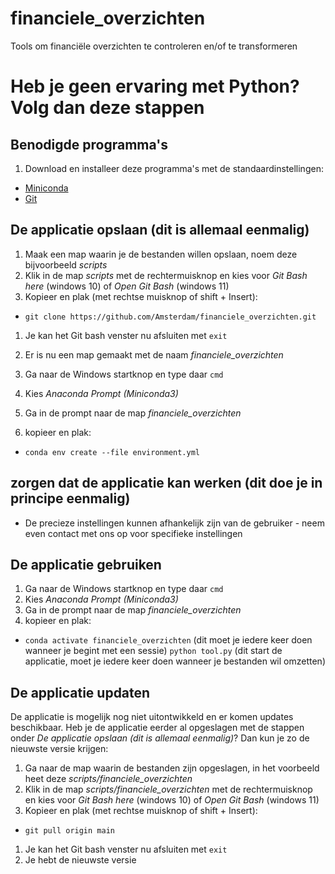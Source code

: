 # financiele_overzichten
Tools om financiële overzichten te controleren en/of te transformeren

# Heb je geen ervaring met Python? Volg dan deze stappen
## Benodigde programma's
1. Download en installeer deze programma's met de standaardinstellingen:
* [Miniconda](https://repo.anaconda.com/miniconda/Miniconda3-latest-Windows-x86_64.exe)
* [Git](https://git-scm.com/downloads/win)

## De applicatie opslaan (dit is allemaal eenmalig)
1. Maak een map waarin je de bestanden willen opslaan, noem deze bijvoorbeeld _scripts_
1. Klik in de map _scripts_ met de rechtermuisknop en kies voor _Git Bash here_ (windows 10) of _Open Git Bash_ (windows 11)
1. Kopieer en plak (met rechtse muisknop of shift + Insert):
* `git clone https://github.com/Amsterdam/financiele_overzichten.git`
1. Je kan het Git bash venster nu afsluiten met `exit`

1. Er is nu een map gemaakt met de naam _financiele\_overzichten_  

1. Ga naar de Windows startknop en type daar `cmd`
1. Kies _Anaconda Prompt (Miniconda3)_
1. Ga in de prompt naar de map _financiele\_overzichten_
1. kopieer en plak:
* `conda env create --file environment.yml`

## zorgen dat de applicatie kan werken (dit doe je in principe eenmalig)
* De precieze instellingen kunnen afhankelijk zijn van de gebruiker - neem even contact met ons op voor specifieke instellingen

## De applicatie gebruiken
1. Ga naar de Windows startknop en type daar `cmd`
1. Kies _Anaconda Prompt (Miniconda3)_
1. Ga in de prompt naar de map _financiele\_overzichten_
1. kopieer en plak:
* `conda activate financiele_overzichten` (dit moet je iedere keer doen wanneer je begint met een sessie)
`python tool.py` (dit start de applicatie, moet je iedere keer doen wanneer je bestanden wil omzetten)

## De applicatie updaten
De applicatie is mogelijk nog niet uitontwikkeld en er komen updates beschikbaar.
Heb je de applicatie eerder al opgeslagen met de stappen onder _De applicatie opslaan (dit is allemaal eenmalig)_?
Dan kun je zo de nieuwste versie krijgen:
1. Ga naar de map waarin de bestanden zijn opgeslagen, in het voorbeeld heet deze _scripts/financiele\_overzichten_
1. Klik in de map _scripts/financiele\_overzichten_ met de rechtermuisknop en kies voor _Git Bash here_ (windows 10) of _Open Git Bash_ (windows 11)
1. Kopieer en plak (met rechtse muisknop of shift + Insert):
* `git pull origin main`
1. Je kan het Git bash venster nu afsluiten met `exit`
1. Je hebt de nieuwste versie
